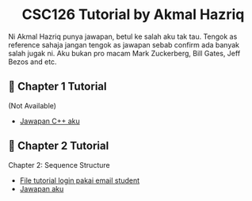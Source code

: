 <h1 align="center">CSC126 Tutorial by Akmal Hazriq</h1>

<p align="left">
  Ni Akmal Hazriq punya jawapan, betul ke salah aku tak tau. Tengok as reference sahaja jangan tengok as jawapan sebab confirm ada banyak salah jugak ni. Aku bukan pro macam Mark Zuckerberg, Bill Gates, Jeff Bezos and etc.
</p>

## 📂 Chapter 1 Tutorial
(Not Available)
- <a href="https://github.com/PishangShedappp/CSC126/tree/main/CHAPTER1/PART2/CPP">Jawapan C++ aku</a>

## 📂 Chapter 2 Tutorial
Chapter 2: Sequence Structure
- <a href="https://drive.google.com/file/d/1V3N1XCyCUqmgiV54rqneyn_FWFEI27Q7/view?usp=drive_web&authuser=1" target="_blank">File tutorial login pakai email student</a>
- <a href="https://github.com/PishangShedappp/CSC126/tree/main/CHAPTER2">Jawapan aku</a>
